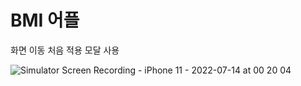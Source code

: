 #  BMI 어플 

화면 이동 처음 적용 모달 사용 


![Simulator Screen Recording - iPhone 11 - 2022-07-14 at 00 20 04](https://user-images.githubusercontent.com/101173361/178770697-6922e52c-de6c-4f51-8a64-4fb4c15079dd.gif)
